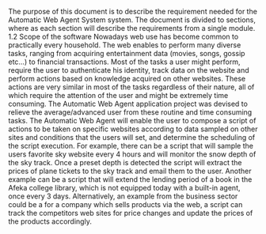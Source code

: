 The purpose of this document is to describe the requirement needed for the Automatic Web Agent System system.
The document is divided to sections, where as each section will describe the requirements from a single module.
1.2 Scope of the software
Nowadays web use has become common to practically every household. The web enables to perform many diverse tasks, ranging from acquiring entertainment data (movies, songs, gossip etc…) to financial transactions.
Most of the tasks a user might perform, require the user to authenticate his identity, track data on the website and perform actions based on knowledge acquired on other websites. These actions are very similar in most of the tasks regardless of their nature, all of which require the attention of the user and might be extremely time consuming.
The Automatic Web Agent application project was devised to relieve the average/advanced user from these routine and time consuming tasks.
The Automatic Web Agent will enable the user to compose a script of actions to be taken on specific websites according to data sampled on other sites and conditions that the users will set, and determine the scheduling of the script execution.
For example, there can be a script that will sample the users favorite sky website every 4 hours and will monitor the snow depth of the sky track. Once a preset depth is detected the script will extract the prices of plane tickets to the sky track and email them to the user.
Another example can be a script that will extend the lending period of a book in the Afeka college library, which is not equipped today with a built-in agent, once every 3 days.
Alternatively, an example from the business sector could be a for a company which sells products via the web, a script can track the competitors web sites for price changes and update the prices of the products accordingly.